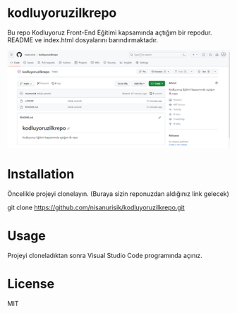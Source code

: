 # kodluyoruzilkrepo
Bu repo Kodluyoruz Front-End Eğitimi kapsamında açtığım bir repodur. README ve index.html dosyalarını barındırmaktadır.

![Kodluyoruz Logo](https://github.com/nisanurisik/kodluyoruzilkrepo/blob/main/Ads%C4%B1z.png)

# Installation
Öncelikle projeyi clonelayın. (Buraya sizin reponuzdan aldığınız link gelecek)

git clone https://github.com/nisanurisik/kodluyoruzilkrepo.git

# Usage
Projeyi cloneladıktan sonra Visual Studio Code programında açınız.

# License 
MIT

